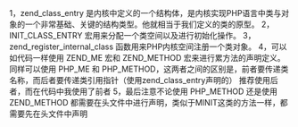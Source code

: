 1，zend_class_entry 是内核中定义的一个结构体，是内核实现PHP语言中类与对象的一个非常基础、关键的结构类型。他就相当于我们定义的类的原型。
2，INIT_CLASS_ENTRY 宏用来分配一个类空间以及进行初始化操作。
3，zend_register_internal_class 函数用来PHP内核空间注册一个类对象。
4，可以如代码一样使用 ZEND_ME 宏和 ZEND_METHOD 宏来进行累方法的声明定义。
同样可以使用 PHP_ME 和 PHP_METHOD，这两者之间的区别是，前者要传递类名称，而后者要传递类引用指针（使用zend_class_entry声明的）
推荐使用后者，而在代码中我使用了前者
5，最后注意不论使用 PHP_METHOD 还是使用 ZEND_METHOD 都需要在头文件中进行声明，类似于MINIT这类的方法一样，都需要先在头文件中声明

